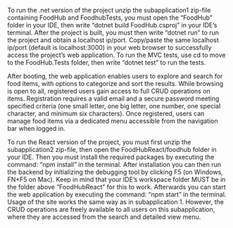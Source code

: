 To run the .net version of the project unzip the subapplication1 zip-file containing FoodHub and FoodhubTests, you must open the “FoodHub” folder in your IDE, then write “dotnet build FoodHub.csproj” in your IDE’s terminal. After the project is built, you must then write “dotnet run” to run the project and obtain a localhost ip/port. Copy/paste the same localhost ip/port (default is localhost:3000) in your web browser to successfully access the project’s web application. To run the MVC tests, use cd to move to the FoodHub.Tests folder, then write “dotnet test” to run the tests.

After booting, the web application enables users to explore and search for food items, with options to categorize and sort the results. While browsing is open to all, registered users gain access to full CRUD operations on items. Registration requires a valid email and a secure password meeting specified criteria (one small letter, one big letter, one number, one special character, and minimum six characters). Once registered, users can manage food items via a dedicated menu accessible from the navigation bar when logged in.

To run the React version of the project, you must first unzip the subapplication2 zip-file, then open the FoodHubReact/foodhub folder in your IDE. Then you must install the required packages by executing the command: “npm install” in the terminal. After installation you can then run the backend by initializing the debugging tool by clicking F5 (on Windows, FN+F5 on Mac). Keep in mind that your IDE’s workspace folder MUST be in the folder above “FoodHubReact” for this to work. Afterwards you can start the web application by executing the command: “npm start” in the terminal. Usage of the site works the same way as in subapplication 1. However, the CRUD operations are freely available to all users on this subapplication, where they are accessed from the search and detailed view menu.

